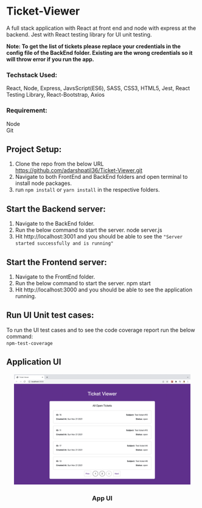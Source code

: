 # Ticket-Viewer

A full stack application with React at front end and node with express at the backend.
Jest with React testing library for UI unit testing.

**Note: To get the list of tickets please replace your credentials in the config file of the BackEnd folder. Existing are the wrong credentials so it will throw error if you run the app.**

### Techstack Used:</br>
React, Node, Express, JavsScript(ES6), SASS, CSS3, HTML5, Jest, React Testing Library, React-Bootstrap, Axios 
### Requirement:</br>
Node</br>
Git</br>

## Project Setup:
1. Clone the repo from the below URL
https://github.com/adarshpatil36/Ticket-Viewer.git
2. Navigate to both FrontEnd and BackEnd folders and open terminal to install node packages.
3. run `npm install` or `yarn install` in the respective folders.

## Start the Backend server:
1. Navigate to the BackEnd folder.
2. Run the below command to start the server. 
node server.js
3. Hit http://localhost:3001 and you should be able to see the `"Server started successfully and is running"`


##  Start the Frontend server:
1. Navigate to the FrontEnd folder.
2. Run the below command to start the server. 
npm start
3. Hit http://localhost:3000 and you should be able to see the application running.

## Run UI Unit test cases:
To run the UI test cases and to see the code coverage report run the below command:</br>
`npm-test-coverage` 



## Application UI

<p align="center" style="margin:20px">
    <img width="800" src="./Images/snap.png" alt="Screenshot 1"/>
    <h3 align="center">App UI</h3>
  </p>

